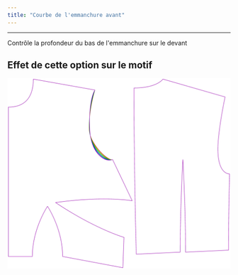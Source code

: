 ```yaml
---
title: "Courbe de l'emmanchure avant"
---
```


***

Contrôle la profondeur du bas de l'emmanchure sur le devant

## Effet de cette option sur le motif

![Cette image montre l'effet de cette option en superposant plusieurs variantes qui ont une valeur différente pour cette option](bella_frontarmholecurvature_sample.svg "Effet de cette option sur le motif")
